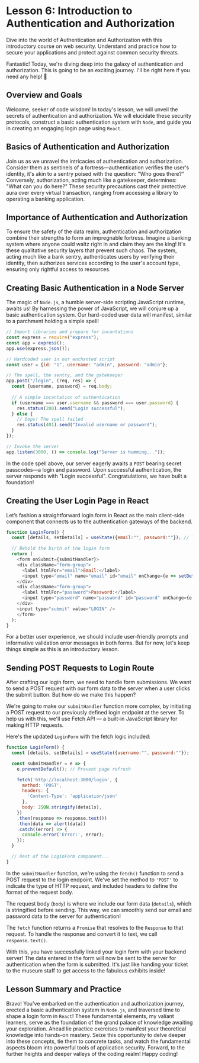 # Lesson 6: Introduction to Authentication and Authorization
Dive into the world of Authentication and Authorization with this introductory course on web security. Understand and practice how to secure your applications and protect against common security threats.

Fantastic! Today, we're diving deep into the galaxy of authentication and authorization. This is going to be an exciting journey. I'll be right here if you need any help! 🚀

## Overview and Goals
Welcome, seeker of code wisdom! In today's lesson, we will unveil the secrets of authentication and authorization. We will elucidate these security protocols, construct a basic authentication system with `Node`, and guide you in creating an engaging login page using `React`.

## Basics of Authentication and Authorization
Join us as we unravel the intricacies of authentication and authorization. Consider them as sentinels of a fortress—authentication verifies the user's identity, it's akin to a sentry poised with the question: "Who goes there?" Conversely, authorization, acting much like a gatekeeper, determines: "What can you do here?" These security precautions cast their protective aura over every virtual transaction, ranging from accessing a library to operating a banking application.

## Importance of Authentication and Authorization
To ensure the safety of the data realm, authentication and authorization combine their strengths to form an impregnable fortress. Imagine a banking system where anyone could waltz right in and claim they are the king! It's these qualitative security layers that prevent such chaos. The system, acting much like a bank sentry, authenticates users by verifying their identity, then authorizes services according to the user's account type, ensuring only rightful access to resources.

## Creating Basic Authentication in a Node Server
The magic of `Node.js`, a humble server-side scripting JavaScript runtime, awaits us! By harnessing the power of JavaScript, we will conjure up a basic authentication system. Our hard-coded user data will manifest, similar to a parchment holding a simple spell!

```JavaScript
// Import libraries and prepare for incantations
const express = require("express");
const app = express();
app.use(express.json());

// Hardcoded user in our enchanted script
const user = {id: "1", username: "admin", password: "admin"};

// The spell, the sentry, and the gatekeeper
app.post("/login", (req, res) => {
  const {username, password} = req.body;
  
  // A simple incantation of authentication
  if (username === user.username && password === user.password) {
    res.status(200).send("Login successful");
  } else {
    // Oops! The spell failed
    res.status(401).send("Invalid username or password");
  }
});

// Invoke the server
app.listen(3000, () => console.log("Server is humming..."));
```
In the code spell above, our server eagerly awaits a `POST` bearing secret passcodes—a login and password. Upon successful authentication, the server responds with "Login successful". Congratulations, we have built a foundation!

## Creating the User Login Page in React
Let’s fashion a straightforward login form in React as the main client-side component that connects us to the authentication gateways of the backend.

```JavaScript
function LoginForm() {
  const [details, setDetails] = useState({email:"", password:""}); // The humble beginnings of form data

  // Behold the birth of the login form
  return (
    <form onSubmit={submitHandler}>
    <div className="form-group">
      <label htmlFor="email">Email:</label>
      <input type="email" name="email" id="email" onChange={e => setDetails({...details, email: e.target.value})} value={details.email} />
    </div>
    <div className="form-group">
      <label htmlFor="password">Password:</label>
      <input type="password" name="password" id="password" onChange={e => setDetails({...details, password: e.target.value})} value={details.password} />
    </div>
    <input type="submit" value="LOGIN" />
    </form>
  );
}
```
For a better user experience, we should include user-friendly prompts and informative validation error messages in both forms. But for now, let's keep things simple as this is an introductory lesson.

## Sending POST Requests to Login Route
After crafting our login form, we need to handle form submissions. We want to send a POST request with our form data to the server when a user clicks the submit button. But how do we make this happen?

We're going to make our `submitHandler` function more complex, by initiating a POST request to our previously defined login endpoint at the server. To help us with this, we'll use Fetch API — a built-in JavaScript library for making HTTP requests.

Here's the updated `LoginForm` with the fetch logic included:

```JavaScript
function LoginForm() {
  const [details, setDetails] = useState({username:"", password:""});

  const submitHandler = e => {
    e.preventDefault(); // Prevent page refresh

    fetch('http://localhost:3000/login', {
      method: 'POST',
      headers: {
        'Content-Type': 'application/json'
      },
      body: JSON.stringify(details),
    })
    .then(response => response.text())
    .then(data => alert(data))
    .catch((error) => {
      console.error('Error:', error);
    });
  }

  // Rest of the LoginForm component...
}
```
In the `submitHandler` function, we're using the `fetch()` function to send a POST request to the login endpoint. We've set the method to `'POST'` to indicate the type of HTTP request, and included headers to define the format of the request body.

The request body (`body`) is where we include our form data (`details`), which is stringified before sending. This way, we can smoothly send our email and password data to the server for authentication!

The `fetch` function returns a `Promise` that resolves to the `Response` to that request. To handle the response and convert it to text, we call `response.text()`.

With this, you have successfully linked your login form with your backend server! The data entered in the form will now be sent to the server for authentication when the form is submitted. It's just like handing your ticket to the museum staff to get access to the fabulous exhibits inside!

## Lesson Summary and Practice
Bravo! You've embarked on the authentication and authorization journey, erected a basic authentication system in `Node.js`, and traversed time to shape a login form in `React`! These fundamental elements, my valiant learners, serve as the foundation of the grand palace of knowledge awaiting your exploration. Ahead lie practice exercises to manifest your theoretical knowledge into hands-on mastery. Seize this opportunity to delve deeper into these concepts, tie them to concrete tasks, and watch the fundamental aspects bloom into powerful tools of application security. Forward, to the further heights and deeper valleys of the coding realm! Happy coding!

```
```
